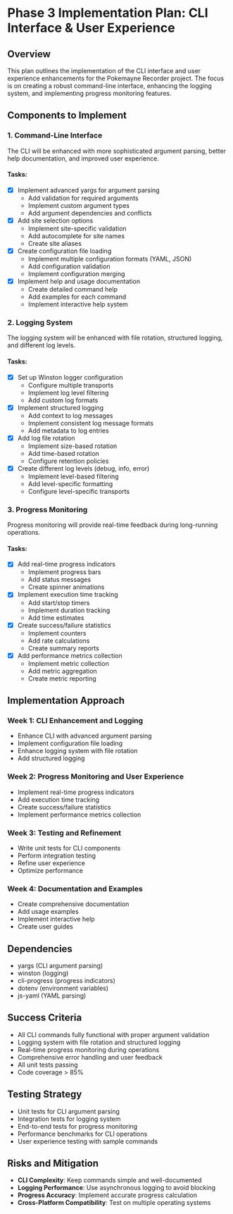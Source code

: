 # Phase 3 Implementation Plan: CLI Interface & User Experience

## Overview
This plan outlines the implementation of the CLI interface and user experience enhancements for the Pokemayne Recorder project. The focus is on creating a robust command-line interface, enhancing the logging system, and implementing progress monitoring features.

## Components to Implement

### 1. Command-Line Interface
The CLI will be enhanced with more sophisticated argument parsing, better help documentation, and improved user experience.

#### Tasks:
- [x] Implement advanced yargs for argument parsing
  - Add validation for required arguments
  - Implement custom argument types
  - Add argument dependencies and conflicts
- [x] Add site selection options
  - Implement site-specific validation
  - Add autocomplete for site names
  - Create site aliases
- [x] Create configuration file loading
  - Implement multiple configuration formats (YAML, JSON)
  - Add configuration validation
  - Implement configuration merging
- [x] Implement help and usage documentation
  - Create detailed command help
  - Add examples for each command
  - Implement interactive help system

### 2. Logging System
The logging system will be enhanced with file rotation, structured logging, and different log levels.

#### Tasks:
- [x] Set up Winston logger configuration
  - Configure multiple transports
  - Implement log level filtering
  - Add custom log formats
- [x] Implement structured logging
  - Add context to log messages
  - Implement consistent log message formats
  - Add metadata to log entries
- [x] Add log file rotation
  - Implement size-based rotation
  - Add time-based rotation
  - Configure retention policies
- [x] Create different log levels (debug, info, error)
  - Implement level-based filtering
  - Add level-specific formatting
  - Configure level-specific transports

### 3. Progress Monitoring
Progress monitoring will provide real-time feedback during long-running operations.

#### Tasks:
- [x] Add real-time progress indicators
  - Implement progress bars
  - Add status messages
  - Create spinner animations
- [x] Implement execution time tracking
  - Add start/stop timers
  - Implement duration tracking
  - Add time estimates
- [x] Create success/failure statistics
  - Implement counters
  - Add rate calculations
  - Create summary reports
- [x] Add performance metrics collection
  - Implement metric collection
  - Add metric aggregation
  - Create metric reporting

## Implementation Approach

### Week 1: CLI Enhancement and Logging
- Enhance CLI with advanced argument parsing
- Implement configuration file loading
- Enhance logging system with file rotation
- Add structured logging

### Week 2: Progress Monitoring and User Experience
- Implement real-time progress indicators
- Add execution time tracking
- Create success/failure statistics
- Implement performance metrics collection

### Week 3: Testing and Refinement
- Write unit tests for CLI components
- Perform integration testing
- Refine user experience
- Optimize performance

### Week 4: Documentation and Examples
- Create comprehensive documentation
- Add usage examples
- Implement interactive help
- Create user guides

## Dependencies
- yargs (CLI argument parsing)
- winston (logging)
- cli-progress (progress indicators)
- dotenv (environment variables)
- js-yaml (YAML parsing)

## Success Criteria
- All CLI commands fully functional with proper argument validation
- Logging system with file rotation and structured logging
- Real-time progress monitoring during operations
- Comprehensive error handling and user feedback
- All unit tests passing
- Code coverage > 85%

## Testing Strategy
- Unit tests for CLI argument parsing
- Integration tests for logging system
- End-to-end tests for progress monitoring
- Performance benchmarks for CLI operations
- User experience testing with sample commands

## Risks and Mitigation
- **CLI Complexity**: Keep commands simple and well-documented
- **Logging Performance**: Use asynchronous logging to avoid blocking
- **Progress Accuracy**: Implement accurate progress calculation
- **Cross-Platform Compatibility**: Test on multiple operating systems